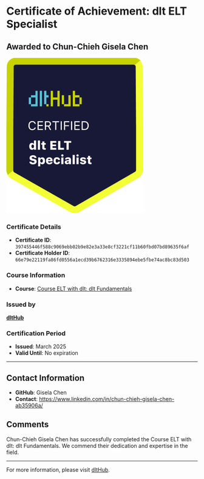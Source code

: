 
# Certificate of Achievement: dlt ELT Specialist

## Awarded to **Chun-Chieh Gisela Chen**

![Course Image](../badges/dlt_ELT_specialist.png)

### Certificate Details
- **Certificate ID**: `397455446f588c9069ebb02b9e82e3a33e8cf3221cf11b60fbd07bd89635f6af`
- **Certificate Holder ID**: `66e79e22119fa86fd0556a1ecd39b6762316e3335894ebe5fbe74ac8bc83d503`

### Course Information
- **Course**: [Course ELT with dlt: dlt Fundamentals](https://github.com/dlt-hub/dlthub-education/tree/main/courses/dlt_fundamentals_dec_2024)

### Issued by
[**dltHub**](https://dlthub.com/) 

### Certification Period
- **Issued**: March 2025
- **Valid Until**: No expiration

---

## Contact Information
- **GitHub**: Gisela Chen
- **Contact**: https://www.linkedin.com/in/chun-chieh-gisela-chen-ab35906a/

## Comments
Chun-Chieh Gisela Chen has successfully completed the Course ELT with dlt: dlt Fundamentals. We commend their dedication and expertise in the field.

---

For more information, please visit [dltHub](https://dlthub.com/).
    
